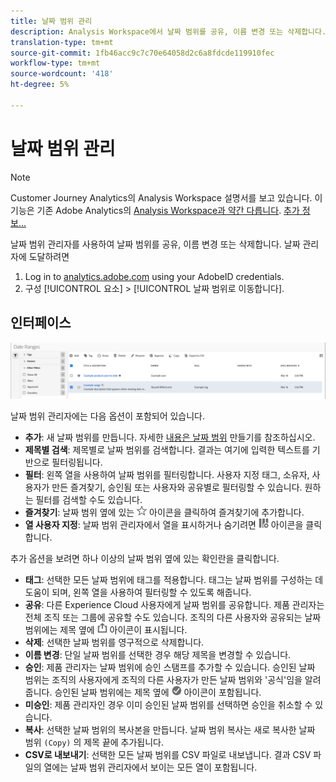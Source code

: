 ```yaml
---
title: 날짜 범위 관리
description: Analysis Workspace에서 날짜 범위를 공유, 이름 변경 또는 삭제합니다.
translation-type: tm+mt
source-git-commit: 1fb46acc9c7c70e64058d2c6a8fdcde119910fec
workflow-type: tm+mt
source-wordcount: '418'
ht-degree: 5%

---
```



# 날짜 범위 관리

>[!NOTE]
>
>Customer Journey Analytics의 Analysis Workspace 설명서를 보고 있습니다. 이 기능은 기존 Adobe Analytics의 [Analysis Workspace과 약간 다릅니다](https://docs.adobe.com/content/help/ko-KR/analytics/analyze/analysis-workspace/home.html). [추가 정보...](/help/getting-started/cja-aa.md)

날짜 범위 관리자를 사용하여 날짜 범위를 공유, 이름 변경 또는 삭제합니다. 날짜 관리자에 도달하려면

1. Log in to [analytics.adobe.com](https://analytics.adobe.com) using your AdobeID credentials.
1. 구성 [!UICONTROL 요소] > [!UICONTROL 날짜 범위로 이동합니다].

## 인터페이스

![UI](../assets/date-range-ui.png)

날짜 범위 관리자에는 다음 옵션이 포함되어 있습니다.

* **추가**: 새 날짜 범위를 만듭니다. 자세한 [내용은 날짜 범위](create.md) 만들기를 참조하십시오.
* **제목별 검색**: 제목별로 날짜 범위를 검색합니다. 결과는 여기에 입력한 텍스트를 기반으로 필터링됩니다.
* **필터**: 왼쪽 열을 사용하여 날짜 범위를 필터링합니다. 사용자 지정 태그, 소유자, 사용자가 만든 즐겨찾기, 승인됨 또는 사용자와 공유별로 필터링할 수 있습니다. 원하는 필터를 검색할 수도 있습니다.
* **즐겨찾기**: 날짜 범위 옆에 있는 ![별](../assets/star.png) 아이콘을 클릭하여 즐겨찾기에 추가합니다.
* **열 사용자 지정**: 날짜 범위 관리자에서 열을 표시하거나 숨기려면 ![열](../assets/columns.png) 아이콘을 클릭합니다.

추가 옵션을 보려면 하나 이상의 날짜 범위 옆에 있는 확인란을 클릭합니다.

* **태그**: 선택한 모든 날짜 범위에 태그를 적용합니다. 태그는 날짜 범위를 구성하는 데 도움이 되며, 왼쪽 열을 사용하여 필터링할 수 있도록 해줍니다.
* **공유**: 다른 Experience Cloud 사용자에게 날짜 범위를 공유합니다. 제품 관리자는 전체 조직 또는 그룹에 공유할 수도 있습니다. 조직의 다른 사용자와 공유되는 날짜 범위에는 제목 옆에 ![공유](../assets/shared.png) 아이콘이 표시됩니다.
* **삭제**: 선택한 날짜 범위를 영구적으로 삭제합니다.
* **이름 변경**: 단일 날짜 범위를 선택한 경우 해당 제목을 변경할 수 있습니다.
* **승인**: 제품 관리자는 날짜 범위에 승인 스탬프를 추가할 수 있습니다. 승인된 날짜 범위는 조직의 사용자에게 조직의 다른 사용자가 만든 날짜 범위와 &#39;공식&#39;임을 알려 줍니다. 승인된 날짜 범위에는 제목 옆에 ![승인된](../assets/approved.png) 아이콘이 포함됩니다.
* **미승인**: 제품 관리자인 경우 이미 승인된 날짜 범위를 선택하면 승인을 취소할 수 있습니다.
* **복사**: 선택한 날짜 범위의 복사본을 만듭니다. 날짜 범위 복사는 새로 복사한 날짜 범위 `(Copy)` 의 제목 끝에 추가됩니다.
* **CSV로 내보내기**: 선택한 모든 날짜 범위를 CSV 파일로 내보냅니다. 결과 CSV 파일의 열에는 날짜 범위 관리자에서 보이는 모든 열이 포함됩니다.

